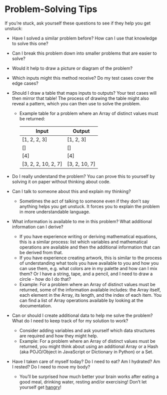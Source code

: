 # Problem-Solving Tips

If you’re stuck, ask yourself these questions to see if they help you get unstuck:

- Have I solved a similar problem before? How can I use that knowledge to solve this one?
- Can I break this problem down into smaller problems that are easier to solve?
- Would it help to draw a picture or diagram of the problem?
- Which inputs might this method receive? Do my test cases cover the edge cases?
- Should I draw a table that maps inputs to outputs? Your test cases will then mirror that table! The process of drawing the table might also reveal a pattern, which you can then use to solve the problem.

  - Example table for a problem where an Array of distinct values must be returned:

    | Input               | Output        |
    | ------------------- | ------------- |
    | [1, 2, 2, 3]        | [1, 2, 3]     |
    | []                  | []            |
    | [4]                 | [4]           |
    | [3, 2, 2, 10, 2, 7] | [3, 2, 10, 7] |

- Do I really understand the problem? You can prove this to yourself by solving it on paper without thinking about code.
- Can I talk to someone about this and explain my thinking?
  - Sometimes the act of talking to someone even if they don’t say anything helps you get unstuck. It forces you to explain the problem in more understandable language.
- What information is available to me in this problem? What additional information can I derive?
  - If you have experience writing or deriving mathematical equations, this is a similar process: list which variables and mathematical operations are available and then the additional information that can be derived from that.
  - If you have experience creating artwork, this is similar to the process of understanding what tools you have available to you and how you can use them, e.g. what colors are in my palette and how can I mix them? Or I have a string, tape, and a pencil, and I need to draw a circle - how do I do that?
  - Example: For a problem where an Array of distinct values must be returned, some of the information available includes: the Array itself, each element in the Array, its length, and the index of each item. You can find a list of Array operations available by looking at the documentation.
- Can or should I create additional data to help me solve the problem? What do I need to keep track of for my solution to work?
  - Consider adding variables and ask yourself which data structures are required and how they might help.
  - Example: For a problem where an Array of distinct values must be returned, you might think about using an additional Array or a Hash (aka POJO/Object in JavaScript or Dictionary in Python) or a Set.
- Have I taken care of myself today? Do I need to eat? Am I hydrated? Am I rested? Do I need to move my body?
  - You’ll be surprised how much better your brain works after eating a good meal, drinking water, resting and/or exercising! Don’t let yourself get [hangry](https://www.merriam-webster.com/dictionary/hangry)!
